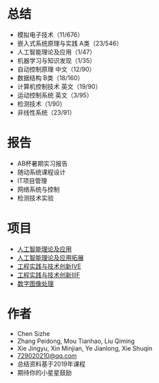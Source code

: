 # 总结
* 模拟电子技术（11/676）
* 嵌入式系统原理与实践 A类（23/546）
* 人工智能理论及应用（1/47）
* 机器学习与知识发现（1/35）
* 自动控制原理 中文（12/90）
* 数据结构 B类（18/160）
* 计算机控制技术 英文（19/90）
* 运动控制系统 英文（3/95）
* 检测技术（1/90）
* 非线性系统（23/91）

# 报告
* AB杯暑期实习报告
* 随动系统课程设计
* IT项目管理
* 网络系统与控制
* 检测技术实验

# 项目
* [人工智能理论及应用](https://github.com/AllenChen1998/DoubanCrawler-5.5Mreviews-EmbeddingMatrix-AspectBasedAnalysis-Entity)
* [人工智能理论及应用拓展](https://github.com/AllenChen1998/Aspect-based-Review-Summary-Generation-with-Diversification)
* [工程实践与技术创新ⅣE](https://github.com/AllenChen1998/SJTU-4E-Automation)
* [工程实践与技术创新ⅢF](https://github.com/AllenChen1998/SJTU-3F-Automation)
* [数字图像处理](https://github.com/AllenChen1998/SJTU-Digital-Image-Processing)

# 作者
* Chen Sizhe
* Zhang Peidong, Mou Tianhao, Liu Qiming
* Xie Jingyu, Xin Minjian, Ye Jianlong, Xie Shuqin
* 729020210@qq.com
* 总结资料基于2019年课程
* 期待你的小星星鼓励
